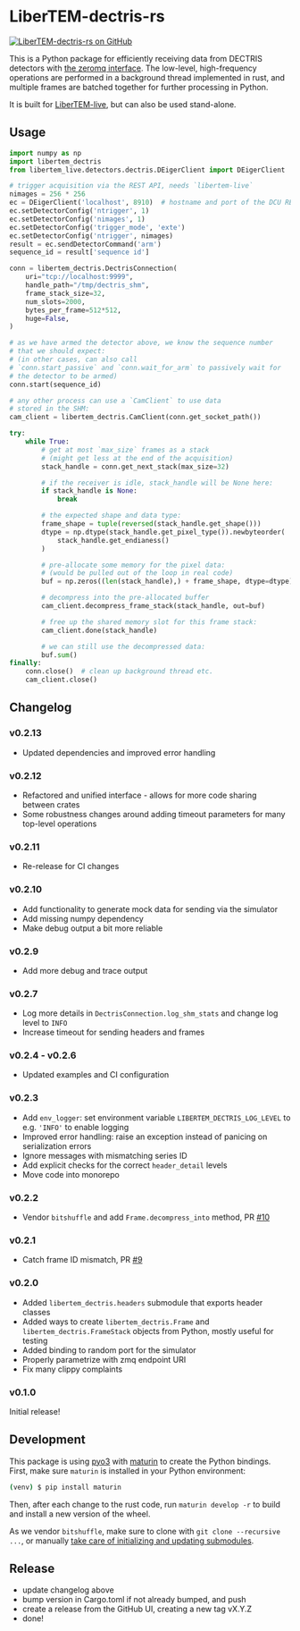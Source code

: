 # LiberTEM-dectris-rs

[![LiberTEM-dectris-rs on GitHub](https://img.shields.io/badge/GitHub-MIT-informational)](https://github.com/LiberTEM/LiberTEM-rs)

This is a Python package for efficiently receiving data from DECTRIS detectors
with [the zeromq interface](https://media.dectris.com/210607-DECTRIS-SIMPLON-API-Manual_EIGER2-chip-based_detectros.pdf).
The low-level, high-frequency operations are performed in a background thread
implemented in rust, and multiple frames are batched together for further
processing in Python.

It is built for [LiberTEM-live](https://github.com/libertem/libertem-live), but can
also be used stand-alone.

## Usage

```python
import numpy as np
import libertem_dectris
from libertem_live.detectors.dectris.DEigerClient import DEigerClient

# trigger acquisition via the REST API, needs `libertem-live`
nimages = 256 * 256
ec = DEigerClient('localhost', 8910)  # hostname and port of the DCU REST API
ec.setDetectorConfig('ntrigger', 1)
ec.setDetectorConfig('nimages', 1)
ec.setDetectorConfig('trigger_mode', 'exte')
ec.setDetectorConfig('ntrigger', nimages)
result = ec.sendDetectorCommand('arm')
sequence_id = result['sequence id'] 

conn = libertem_dectris.DectrisConnection(
    uri="tcp://localhost:9999",
    handle_path="/tmp/dectris_shm",
    frame_stack_size=32,
    num_slots=2000,
    bytes_per_frame=512*512,
    huge=False,
)

# as we have armed the detector above, we know the sequence number
# that we should expect:
# (in other cases, can also call
# `conn.start_passive` and `conn.wait_for_arm` to passively wait for
# the detector to be armed)
conn.start(sequence_id)

# any other process can use a `CamClient` to use data
# stored in the SHM:
cam_client = libertem_dectris.CamClient(conn.get_socket_path())

try:
    while True:
        # get at most `max_size` frames as a stack
        # (might get less at the end of the acquisition)
        stack_handle = conn.get_next_stack(max_size=32)

        # if the receiver is idle, stack_handle will be None here:
        if stack_handle is None:
            break

        # the expected shape and data type:
        frame_shape = tuple(reversed(stack_handle.get_shape()))
        dtype = np.dtype(stack_handle.get_pixel_type()).newbyteorder(
            stack_handle.get_endianess()
        )

        # pre-allocate some memory for the pixel data:
        # (would be pulled out of the loop in real code)
        buf = np.zeros((len(stack_handle),) + frame_shape, dtype=dtype)

        # decompress into the pre-allocated buffer
        cam_client.decompress_frame_stack(stack_handle, out=buf)

        # free up the shared memory slot for this frame stack:
        cam_client.done(stack_handle)

        # we can still use the decompressed data:
        buf.sum()
finally:
    conn.close()  # clean up background thread etc.
    cam_client.close()

```

## Changelog

### v0.2.13

- Updated dependencies and improved error handling

### v0.2.12

- Refactored and unified interface - allows for more code sharing between crates
- Some robustness changes around adding timeout parameters for many top-level operations

### v0.2.11

- Re-release for CI changes

### v0.2.10

- Add functionality to generate mock data for sending via the simulator
- Add missing numpy dependency
- Make debug output a bit more reliable

### v0.2.9

- Add more debug and trace output

### v0.2.7

- Log more details in `DectrisConnection.log_shm_stats` and change log level to
  `INFO`
- Increase timeout for sending headers and frames

### v0.2.4 - v0.2.6

- Updated examples and CI configuration

### v0.2.3

- Add `env_logger`: set environment variable `LIBERTEM_DECTRIS_LOG_LEVEL` to e.g. `'INFO'` to enable logging
- Improved error handling: raise an exception instead of panicing on serialization errors
- Ignore messages with mismatching series ID
- Add explicit checks for the correct `header_detail` levels
- Move code into monorepo

### v0.2.2

- Vendor `bitshuffle` and add `Frame.decompress_into` method, PR [#10](https://github.com/LiberTEM/LiberTEM-dectris-rs/pull/10)

### v0.2.1

- Catch frame ID mismatch, PR [#9](https://github.com/LiberTEM/LiberTEM-dectris-rs/pull/9)

### v0.2.0

- Added `libertem_dectris.headers` submodule that exports header classes
- Added ways to create `libertem_dectris.Frame` and `libertem_dectris.FrameStack`
  objects from Python, mostly useful for testing
- Added binding to random port for the simulator
- Properly parametrize with zmq endpoint URI
- Fix many clippy complaints

### v0.1.0

Initial release!

## Development

This package is using [pyo3](https://pyo3.rs/) with
[maturin](https://maturin.rs/) to create the Python bindings.  First, make sure
`maturin` is installed in your Python environment:

```bash
(venv) $ pip install maturin
```

Then, after each change to the rust code, run `maturin develop -r` to build and
install a new version of the wheel.

As we vendor `bitshuffle`, make sure to clone with `git clone --recursive ...`, or manually
[take care of initializing and updating submodules](https://github.blog/2016-02-01-working-with-submodules/).

## Release

- update changelog above
- bump version in Cargo.toml if not already bumped, and push
- create a release from the GitHub UI, creating a new tag vX.Y.Z
- done!
